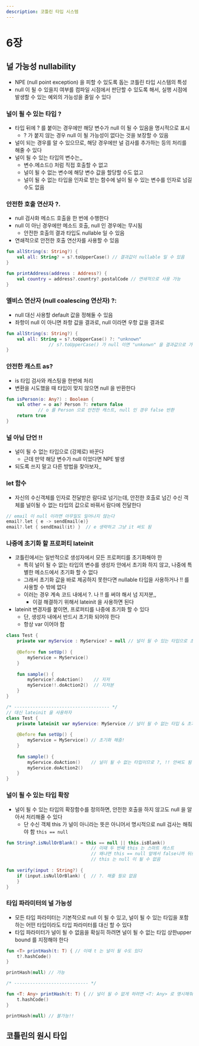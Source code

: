 ```yaml
---
description: 코틀린 타입 시스템
---
```


# 6장

## 널 가능성 nullability

* NPE \(null point exception\) 을 피할 수 있도록 돕는 코틀린 타입 시스템의 특성
* null 이 될 수 있을지 여부를 컴파일 시점에서 판단할 수 있도록 해서, 실행 시점에 발생할 수 있는 예외의 가능성을 줄일 수 있다

### 널이 될 수 있는 타입 ?

* 타입 뒤에 ? 를 붙이는 경우에만 해당 변수가 null 이 될 수 있음을 명시적으로 표시
  * ? 가 붙지 않는 경우 null 이 될 가능성이 없다는 것을 보장할 수 있음
* 널이 되는 경우를 알 수 있으므로, 해당 경우에만 널 검사를 추가하는 등의 처리를 해줄 수 있다
* 널이 될 수 있는 타입의 변수는,,
  * 변수.메소드\(\) 처럼 직접 호출할 수 없고
  * 널이 될 수 없는 변수에 해당 변수 값을 할당할 수도 없고
  * 널이 될 수 없는 타입을 인자로 받는 함수에 널이 될 수 있는 변수를 인자로 넘길 수도 없음

### 안전한 호출 연산자 ?.

* null 검사화 메소드 호출을 한 번에 수행한다
* null 이 아닌 경우에만 메소드 호출, null 인 경우에는 무시됨
  * 안전한 호출의 결과 타입도 nullable 일 수 있음
* 연쇄적으로 안전한 호출 연산자를 사용할 수 있음

```kotlin
fun allString(s: String?) {
    val all: String? = s?.toUpperCase() // 결과값이 nullable 일 수 있음
}

fun printAddress(address : Address?) {
    val country = address?.country?.postalCode // 연쇄적으로 사용 가능
}
```

### 엘비스 연산자 \(null coalescing 연산자\) ?:

* null 대신 사용할 default 값을 정해둘 수 있음
* 좌항이 null 이 아니면 좌항 값을 결과로, null 이라면 우항 값을 결과로

```kotlin
fun allString(s: String?) {
    val all: String = s?.toUpperCase() ?: "unknown"
                // s?.toUpperCase() 가 null 이면 "unkonwn" 을 결과값으로 가짐
}
```

### 안전한 캐스트 as?

* is 타입 검사와 캐스팅을 한번에 처리
* 변환을 시도했을 때 타입이 맞지 않으면 null 을 반환한다

```kotlin
fun isPerson(o: Any?) : Boolean {
    val other = o as? Person ?: return false 
            // o 를 Person 으로 안전한 캐스트, null 인 경우 false 반환
    return true
}
```

### 널 아님 단언 !! 

* 널이 될 수 없는 타입으로 \(강제로\) 바꾼다
  * 근데 만약 해당 변수가 null 이었다면 NPE 발생
* 되도록 쓰지 말고 다른 방법을 찾아보자,,

### let 함수

* 자신의 수신객체를 인자로 전달받은 람다로 넘기는데, 안전한 호출로 넘긴 수신 객체를 널이될 수 없는 타입의 값으로 바꿔서 람다에 전달한다

```kotlin
// email 이 null 이라면 아무일도 일어나지 않는다
email?.let { e -> sendEmail(e)} 
email?.let { sendEmail(it) }  // e 생략하고 그냥 it 써도 됨
```

### 나중에 초기화 할 프로퍼티 lateinit

* 코틀린에서는 일반적으로 생성자에서 모든 프로퍼티를 초기화해야 한
  * 특히 널이 될 수 없는 타입의 변수를 생성자 안에서 초기화 하지 않고, 나중에 특별한 메소드에서 초기화 할 수 없다
  * 그래서 초기화 값을 바로 제공하지 못한다면 nullable 타입을 사용하거나 !! 를 사용할 수 밖에 없다
  * 이러는 경우 계속 코드 내에서 ?. 나 !! 를 써야 해서 넘 지저분,,
    * 이걸 해결하기 위해서 lateinit 을 사용하면 된다
* lateinit 변경자를 붙이면, 프로퍼티를 나중에 초기화 할 수 있다
  * 단, 생성자 내에서 반드시 초기화 되어야 한다
  * 항상 var 이어야 함

```kotlin
class Test {
    private var myService : MyService? = null // 널이 될 수 있는 타입으로 초기화
    
    @Before fun setUp() {
        myService = MyService()
    }
    
    fun sample() {
        myService?.doAction()    // 지저
        myService!!.doAction2()  // 지저분
    }
}

/* ------------------------------------ */
// 대신 lateinit 을 사용하자
class Test {
    private lateinit var myService: MyService // 널이 될 수 없는 타입 & 초기화 나중에
    
    @Before fun setUp() { 
        myService = MyService() // 초기화 해줌! 
    } 
    
    fun sample() {
        myService.doAction()    // 널이 될 수 없는 타입이므로 ?, !! 안써도 됨
        myService.doAction2()  
    }
}
```

### 널이 될 수 있는 타입 확장

* 널이 될 수 있는 타입의 확장함수를 정의하면, 안전한 호출을 하지 않고도 null 을 알아서 처리해줄 수 있다
  * 단 수신 객체 this 가 널이 아니라는 뜻은 아니어서 명시적으로 null 검사는 해줘야 함 `this == null`

```kotlin
fun String?.isNullOrBlank() = this == null || this.isBlank()
                                // 이때 두 번째 this 는 스마트 캐스트
                                // 왜냐면 this == null 앞에서 false니까 뒤로 넘어온거라서                       
                                // this 는 null 이 될 수 없음
                                
fun verify(input : String?) {
    if (input.isNullOrBlank) {  // ?. 해줄 필요 없음
    }
}         
```

### 타입 파라미터의 널 가능성

* 모든 타입 파라미터는 기본적으로 null 이 될 수 있고, 널이 될 수 있는 타입을 포함하는 어떤 타입이라도 타입 파라미터를 대신 할 수 있다
* 타입 파라미터가 널이 될 수 없음을 확실히 하려면 널이 될 수 없는 타입 상한upper bound 를 지정해야 한다

```kotlin
fun <T> printHash(t: T) { // 이때 t 는 널이 될 수도 있다
    t?.hashCode()
}

printHash(null) // 가능

/* ---------------------------- */

fun <T: Any> printHash(t: T) { // 널이 될 수 없게 하려면 <T: Any> 로 명시해줘야 함
    t.hashCode()
}

printHash(null) // 불가능!!
```



## 코틀린의 원시 타입

